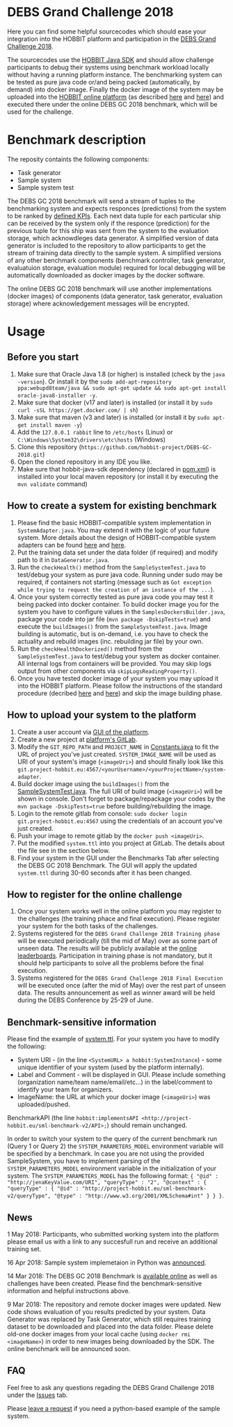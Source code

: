 # DEBS Grand Challenge 2018

Here you can find some helpful sourcecodes which should ease your integration into the HOBBIT platform and participation in the [DEBS Grand Challenge 2018](http://www.cs.otago.ac.nz/debs2018/calls/gc.html). 

The sourcecodes use the [HOBBIT Java SDK](https://github.com/hobbit-project/java-sdk) and should allow challenge participants to debug their systems using benchmark workload locally without having a running platform instance. 
The benchmarking system can be tested as pure java code or/and being packed (automatically, by demand) into docker image. 
Finally the docker image of the system may be uploaded into the [HOBBIT online platform](http://master.project-hobbit.eu) (as described [here](https://github.com/hobbit-project/platform/wiki/Push-a-docker-image) and [here](https://github.com/hobbit-project/platform/wiki/System-meta-data-file)) and executed there under the online DEBS GC 2018 benchmark, which will be used for the challenge.

# Benchmark description
The reposity containts the following components:
- Task generator  
- Sample system
- Sample system test

The DEBS GC 2018 benchmark will send a stream of tuples to the benchmarking system and expects responces (predictions) from the system to be ranked by [defined KPIs](http://www.cs.otago.ac.nz/debs2018/calls/gc.html). Each next data tuple for each particular ship can be received by the system only if the responce (prediction) for the previous tuple for this ship was sent from the system to the evaluation storage, which acknowdleges data generator. A simplified version of data generator is included to the repository to allow participants to get the stream of training data directly to the sample system. A simplified versions of any other benchmark components (benchmark controller, task generator, evaluatuion storage, evaluation module) required for local debugging will be automatically downloaded as docker images by the docker software. 

The online DEBS GC 2018 benchmark will use another implementations (docker images) of components (data generator, task generator, evaluation storage) where acknowledgement messages will be encrypted. 

# Usage
## Before you start
1) Make sure that Oracle Java 1.8 (or higher) is installed (check by the `java -version`). Or install it by the `sudo add-apt-repository ppa:webupd8team/java && sudo apt-get update && sudo apt-get install oracle-java8-installer -y`.
2) Make sure that docker (v17 and later) is installed (or install it by `sudo curl -sSL https://get.docker.com/ | sh`)
3) Make sure that maven (v3 and later) is installed (or install it by `sudo apt-get install maven -y`)
4) Add the `127.0.0.1 rabbit` line to `/etc/hosts` (Linux) or `C:\Windows\System32\drivers\etc\hosts` (Windows)
5) Clone this repository (`https://github.com/hobbit-project/DEBS-GC-2018.git`)
6) Open the cloned repository in any IDE you like. 
7) Make sure that hobbit-java-sdk dependency (declared in [pom.xml](https://github.com/hobbit-project/java-sdk-example/blob/master/pom.xml)) is installed into your local maven repository (or install it by executing the `mvn validate` command)

## How to create a system for existing benchmark
1) Please find the basic HOBBIT-compatible system implementation in `SystemAdapter.java`. You may extend it with the logic of your future system. More details about the design of HOBBIT-compatible system adapters can be found [here](https://github.com/hobbit-project/platform/wiki/Develop-a-system-adapter-in-Java) and [here](https://github.com/hobbit-project/platform/wiki/Develop-a-system-adapter). 
2) Put the training data set under the data folder (if required) and modify path to it in `DataGenerator.java`. 
3) Run the `checkHealth()` method from the `SampleSystemTest.java` to test/debug your system as pure java code. Running under sudo may be required, if containers not starting (message such as `Got exception while trying to request the creation of an instance of the ...`). 
3) Once your system correctly tested as pure java code you may test it being packed into docker container. To build docker image you for the system you have to configure values in the `SamplesDockersBuilder.java`, package your code into jar file (`mvn package -DskipTests=true`) and execute the `buildImages()` from the `SampleSystemTest.java`. Image building is automatic, but  is on-demand, i.e. you have to check the actuality and rebuild images (inc. rebuilding jar file) by your own.
3) Run the `checkHealthDockerized()` method from the `SampleSystemTest.java` to test/debug your system as docker container. All internal logs from containers will be provided. You may skip logs output from other components via `skipLogsReadingProperty()`.
5) Once you have tested docker image of your system you may upload it into the HOBBIT platform. Please follow the instructions of the standard procedure (decribed [here](https://github.com/hobbit-project/platform/wiki/Push-a-docker-image) and [here](https://github.com/hobbit-project/platform/wiki/System-meta-data-file)) and skip the image building phase.

## How to upload your system to the platform
1. Create a user account via [GUI of the platform](https://master.project-hobbit.eu).
2. Create a new project at [platform's GitLab](https://git.project-hobbit.eu).
3. Modify the `GIT_REPO_PATH` and `PROJECT_NAME` in [Constants.java](https://github.com/hobbit-project/DEBS-GC-2018/blob/master/src/main/java/org/hobbit/debs_2018_gc_samples/Benchmark/Constants.java) to fit the URL of project you've just created. `SYSTEM_IMAGE_NAME` will be used as URI of your system's image (`<imageUri>`) and should finally look like this `git.project-hobbit.eu:4567/<yourUsername>/<yourProjectName>/system-adapter`. 
4. Build docker image using the `buildImages()` from the [SampleSystemTest.java](https://github.com/hobbit-project/DEBS-GC-2018/blob/master/src/test/java/org/hobbit/debs_2018_gc_samples/SampleSystemTest.java). The full URI of build image (`<imageUri>`) will be shown in console. Don't forget to package/repackage your codes by the `mvn package -DskipTests=true` before building/rebuilding the image.
5. Login to the remote gitlab from console: `sudo docker login git.project-hobbit.eu:4567` using the credentials of an account you've just created.
6. Push your image to remote gitlab by the `docker push <imageUri>`.
7. Put the modified `system.ttl` into you project at GitLab. The details about the file see in the section below.
8. Find your system in the GUI under the Benchmarks Tab after selecting the DEBS GC 2018 Benchmark. The GUI will apply the updated `system.ttl` during 30-60 seconds after it has been changed.
  
## How to register for the online challenge
1. Once your system works well in the online platform you may register to the challenges (the training phace and final execution). Please register your system for the both tasks of the challenges. 
2. Systems registered for the `DEBS Grand Challenge 2018 Training phase` will be executed periodically (till the mid of May) over as some part of unseen data. The results  will be publicly available at the [online leaderboards](https://master.project-hobbit.eu/challenges/http:%2F%2Fw3id.org%2Fhobbit%2Fchallenges%2333578642-2a74-4a95-8f9b-24a6f675937f/leaderboards). Participation in training phase is not mandatory, but it should help participants to solve all the problems before the final execution. 
3. Systems registered for the `DEBS Grand Challenge 2018 Final Execution` will be executed once (after the mid of May) over the rest part of unseen data. The results announcement as well as winner award will be held during the DEBS Conference by 25-29 of June.

## Benchmark-sensitive information
Please find the example of [system.ttl](https://github.com/hobbit-project/DEBS-GC-2018/blob/master/system.ttl). 
For your system you have to modify the following:
- System URI - (in the line `<SystemURL> a hobbit:SystemInstance`) - some unique identifier of your system (used by the platform internally).
- Label and Comment - will be displayed in GUI. Please include something (organization name/team name/email/etc...) in the label/comment to identify your team for organizers.
- ImageName: the URL at which your docker image (`<imageUri>`) was uploaded/pushed.

BenchmarkAPI (the line `hobbit:implementsAPI <http://project-hobbit.eu/sml-benchmark-v2/API>;`) should remain unchanged.

In order to switch your system to the query of the current benchmark run (Query 1 or Query 2) the `SYSTEM_PARAMETERS_MODEL` environment variable will be specified by a benchmark. In case you are not using the provided SampleSystem, you have to implement parsing of the `SYSTEM_PARAMETERS_MODEL` environment variable in the initialization of your system. The `SYSTEM_PARAMETERS_MODEL` has the following format:
```{ "@id" : "http://jenaKeyValue.com/URI", "queryType" : "2", "@context" : { "queryType" : { "@id" : "http://project-hobbit.eu/sml-benchmark-v2/queryType", "@type" : "http://www.w3.org/2001/XMLSchema#int" } } }```. 

## News
1 May 2018: Participants, who submitted working system into the platform please email us with a link to any succesfull run and receive an additional training set.

16 Apr 2018: Sample system implemetaion in Python was [announced](https://github.com/hobbit-project/python-sample-system). 

14 Mar 2018: The DEBS GC 2018 Benchmark is [available online](https://project-hobbit.eu/structured-machine-learning-benchmark-v2/) as well as challenges have been created. Please find the benchmark-sensitive information and helpful instructions above. 

9 Mar 2018: The repository and remote docker images were updated. New code shows evaluation of you results predicted by your system. Data Generator was replaced by Task Generator, which still requires training dataset to be downloaded and placed into the data folder. Please delete old-one docker images from your local cache (using `docker rmi <imageName>`) in order to new images being downloaded by the SDK. The online benchmark will be announced soon.

## FAQ
Feel free to ask any questions regading the DEBS Grand Challenge 2018 under the [Issues](https://github.com/hobbit-project/DEBS-GC-2018/issues) tab.

Please [leave a request](https://github.com/hobbit-project/DEBS-GC-2018/issues/5) if you need a python-based example of the sample system.
